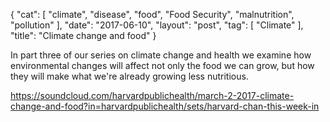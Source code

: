 {
   "cat": [
      "climate",
      "disease",
      "food",
      "Food Security",
      "malnutrition",
      "pollution"
   ],
   "date": "2017-06-10",
   "layout": "post",
   "tag": [
      "Climate"
   ],
   "title": "Climate change and food"
}

In part three of our series on climate change and health we examine how environmental changes will affect not only the food we can grow, but how they will make what we're already growing less nutritious.

https://soundcloud.com/harvardpublichealth/march-2-2017-climate-change-and-food?in=harvardpublichealth/sets/harvard-chan-this-week-in